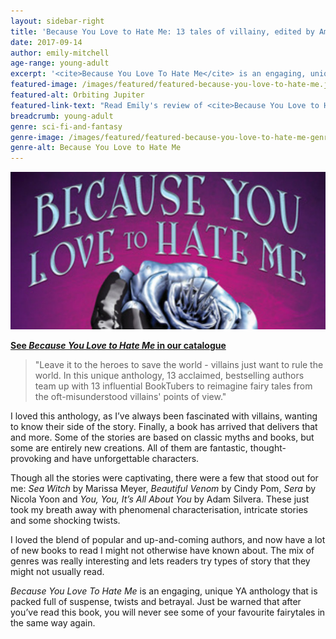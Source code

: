 ```yaml
---
layout: sidebar-right
title: 'Because You Love to Hate Me: 13 tales of villainy, edited by Ameriie'
date: 2017-09-14
author: emily-mitchell
age-range: young-adult
excerpt: '<cite>Because You Love To Hate Me</cite> is an engaging, unique YA anthology that is packed full of suspense, twists and betrayal.'
featured-image: /images/featured/featured-because-you-love-to-hate-me.jpg
featured-alt: Orbiting Jupiter
featured-link-text: "Read Emily's review of <cite>Because You Love to Hate Me: 13 tales of villainy</cite>, edited by Ameriie."
breadcrumb: young-adult
genre: sci-fi-and-fantasy
genre-image: /images/featured/featured-because-you-love-to-hate-me-genre.jpg
genre-alt: Because You Love to Hate Me
---
```


![Because You Love to Hate Me](/images/featured/featured-because-you-love-to-hate-me.jpg)

**[See <cite>Because You Love to Hate Me</cite> in our catalogue](https://suffolk.spydus.co.uk/cgi-bin/spydus.exe/ENQ/OPAC/BIBENQ?BRN=2173645)**

> "Leave it to the heroes to save the world - villains just want to rule the world. In this unique anthology, 13 acclaimed, bestselling authors team up with 13 influential BookTubers to reimagine fairy tales from the oft-misunderstood villains' points of view."

I loved this anthology, as I’ve always been fascinated with villains, wanting to know their side of the story. Finally, a book has arrived that delivers that and more. Some of the stories are based on classic myths and books, but some are entirely new creations. All of them are fantastic, thought-provoking and have unforgettable characters.

Though all the stories were captivating, there were a few that stood out for me: <cite>Sea Witch</cite> by Marissa Meyer, <cite>Beautiful Venom</cite> by Cindy Pom, <cite>Sera</cite> by Nicola Yoon and <cite>You, You, It’s All About You</cite> by Adam Silvera. These just took my breath away with phenomenal characterisation, intricate stories and some shocking twists.

I loved the blend of popular and up-and-coming authors, and now have a lot of new books to read I might not otherwise have known about. The mix of genres was really interesting and lets readers try types of story that they might not usually read.

<cite>Because You Love To Hate Me</cite> is an engaging, unique YA anthology that is packed full of suspense, twists and betrayal. Just be warned that after you’ve read this book, you will never see some of your favourite fairytales in the same way again.
